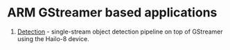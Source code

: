 # ARM GStreamer based applications

1. [Detection](detection/README.md) - single-stream object detection pipeline on top of GStreamer using the Hailo-8 device.